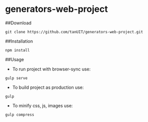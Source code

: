 # generators-web-project

##Download
```
git clone https://github.com/tanUIT/generators-web-project.git
```
##Installation
```
npm install
```
##Usage
- To run project with browser-sync use:
```
gulp serve
```
- To build project as production use:
```
gulp
```
- To minify css, js, images use:
```
gulp compress
```
